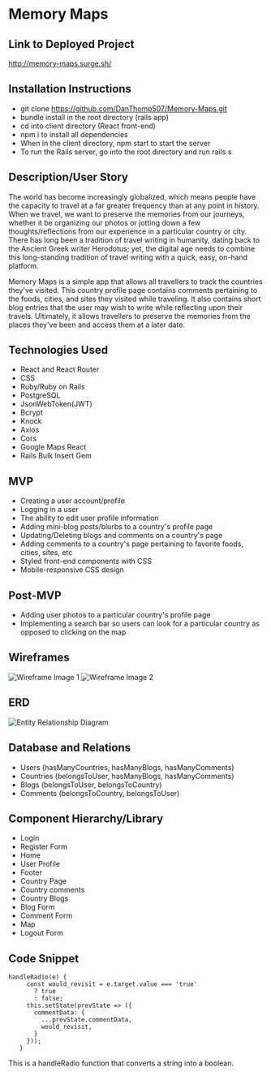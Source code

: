 # Memory Maps

## Link to Deployed Project

http://memory-maps.surge.sh/

## Installation Instructions
* git clone https://github.com/DanThomp507/Memory-Maps.git
* bundle install in the root directory (rails app)
* cd into client directory (React front-end)
* npm i to install all dependencies
* When in the client directory, npm start to start the server
* To run the Rails server, go into the root directory and run rails s

## Description/User Story

The world has become increasingly globalized, which means people have the
capacity to travel at a far greater frequency than at any point in history.
When we travel, we want to preserve the memories from our journeys, whether
it be organizing our photos or jotting down a few thoughts/reflections from
our experience in a particular country or city. There has long been a tradition
of travel writing in humanity, dating back to the Ancient Greek writer Herodotus;
yet, the digital age needs to combine this long-standing tradition of travel
writing with a quick, easy, on-hand platform.


Memory Maps is a simple app that allows all travellers to track the countries
they've visited. This country profile page contains comments
pertaining to the foods, cities, and sites they visited while traveling. It also
contains short blog entries that the user may wish to write while reflecting
upon their travels. Ultimately, it allows travellers to preserve the memories from
the places they've been and access them at a later date.

## Technologies Used

- React and React Router
- CSS
- Ruby/Ruby on Rails
- PostgreSQL
- JsonWebToken(JWT)
- Bcrypt
- Knock
- Axios
- Cors
- Google Maps React
- Rails Bulk Insert Gem

## MVP
  - Creating a user account/profile
  - Logging in a user
  - The ability to edit user profile information
  - Adding mini-blog posts/blurbs to a country's profile page
  - Updating/Deleting blogs and comments on a country's page
  - Adding comments to a country's page pertaining to favorite foods, cities,
  sites, etc
  - Styled front-end components with CSS
  - Mobile-responsive CSS design 

## Post-MVP
- Adding user photos to a particular country's profile page  
- Implementing a search bar so users can look for a particular country
as opposed to clicking on the map

## Wireframes
![Wireframe Image 1](https://res.cloudinary.com/djizyydmp/image/upload/v1555074055/Wireframe1.jpg)
![Wireframe Image 2](https://res.cloudinary.com/djizyydmp/image/upload/v1555074055/Wireframe2.jpg)

## ERD
![Entity Relationship Diagram](https://res.cloudinary.com/djizyydmp/image/upload/v1555074055/database_relations.jpg)

## Database and Relations

- Users (hasManyCountries, hasManyBlogs, hasManyComments)
- Countries (belongsToUser, hasManyBlogs, hasManyComments)
- Blogs (belongsToUser, belongsToCountry)
- Comments (belongsToCountry, belongsToUser)

## Component Hierarchy/Library

- Login
- Register Form
- Home
- User Profile
- Footer
- Country Page
- Country comments
- Country Blogs
- Blog Form
- Comment Form
- Map
- Logout Form

## Code Snippet
```
handleRadio(e) {
     const would_revisit = e.target.value === 'true'
       ? true
       : false;
     this.setState(prevState => ({
       commentData: {
         ...prevState.commentData,
         would_revisit,
       }
     }));
   }
```
This is a handleRadio function that converts a string into a boolean.
